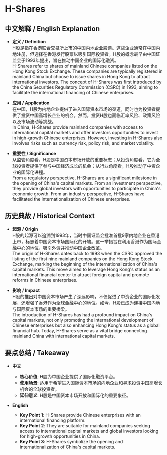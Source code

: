 # H-Shares

## 中文解释 / English Explanation

* **定义 / Definition**  
  H股是指在香港联合交易所上市的中国内地企业股票。这些企业通常在中国内地注册，但选择在香港发行股票以吸引国际投资者。H股的概念最早由中国证监会于1993年提出，旨在推动中国企业的国际化融资。  
  H-Shares refer to shares of mainland Chinese companies listed on the Hong Kong Stock Exchange. These companies are typically registered in mainland China but choose to issue shares in Hong Kong to attract international investors. The concept of H-Shares was first introduced by the China Securities Regulatory Commission (CSRC) in 1993, aiming to facilitate the international financing of Chinese enterprises.

* **应用 / Application**  
  在中国，H股为内地企业提供了进入国际资本市场的渠道，同时也为投资者提供了投资中国高增长企业的机会。然而，投资H股也面临汇率风险、政策风险以及市场波动等挑战。  
  In China, H-Shares provide mainland companies with access to international capital markets and offer investors opportunities to invest in high-growth Chinese enterprises. However, investing in H-Shares also involves risks such as currency risk, policy risk, and market volatility.

* **重要性 / Significance**  
  从监管角度看，H股是中国资本市场开放的重要标志；从投资角度看，它为全球投资者提供了参与中国经济成长的机会；从行业角度看，H股推动了中资企业的国际化进程。  
  From a regulatory perspective, H-Shares are a significant milestone in the opening of China's capital markets. From an investment perspective, they provide global investors with opportunities to participate in China's economic growth. From an industry perspective, H-Shares have facilitated the internationalization of Chinese enterprises.

## 历史典故 / Historical Context

* **起源 / Origin**  
  H股的起源可以追溯到1993年，当时中国证监会批准首批9家内地企业在香港上市，标志着中国资本市场国际化的开端。这一举措旨在利用香港作为国际金融中心的地位，吸引外资并推动中国企业改革。  
  The origin of H-Shares dates back to 1993 when the CSRC approved the listing of the first nine mainland companies on the Hong Kong Stock Exchange, marking the beginning of the internationalization of China's capital markets. This move aimed to leverage Hong Kong's status as an international financial center to attract foreign capital and promote reforms in Chinese enterprises.

* **影响 / Impact**  
  H股的推出对中国资本市场产生了深远影响，不仅促进了中资企业的国际化发展，还增强了香港作为全球金融中心的地位。如今，H股已成为连接中国内地与国际资本市场的重要桥梁。  
  The introduction of H-Shares has had a profound impact on China's capital markets, not only promoting the international development of Chinese enterprises but also enhancing Hong Kong's status as a global financial hub. Today, H-Shares serve as a vital bridge connecting mainland China with international capital markets.

## 要点总结 / Takeaway

* **中文**  
  - **核心价值**: H股为中国企业提供了国际化融资平台。
  - **使用场景**: 适用于希望进入国际资本市场的内地企业和寻求投资中国高增长机会的全球投资者。
  - **延伸意义**: H股是中国资本市场开放和国际化的重要象征。

* **English**  
  - **Key Point 1**: H-Shares provide Chinese enterprises with an international financing platform.
  - **Key Point 2**: They are suitable for mainland companies seeking access to international capital markets and global investors looking for high-growth opportunities in China.
  - **Key Point 3**: H-Shares symbolize the opening and internationalization of China's capital markets.